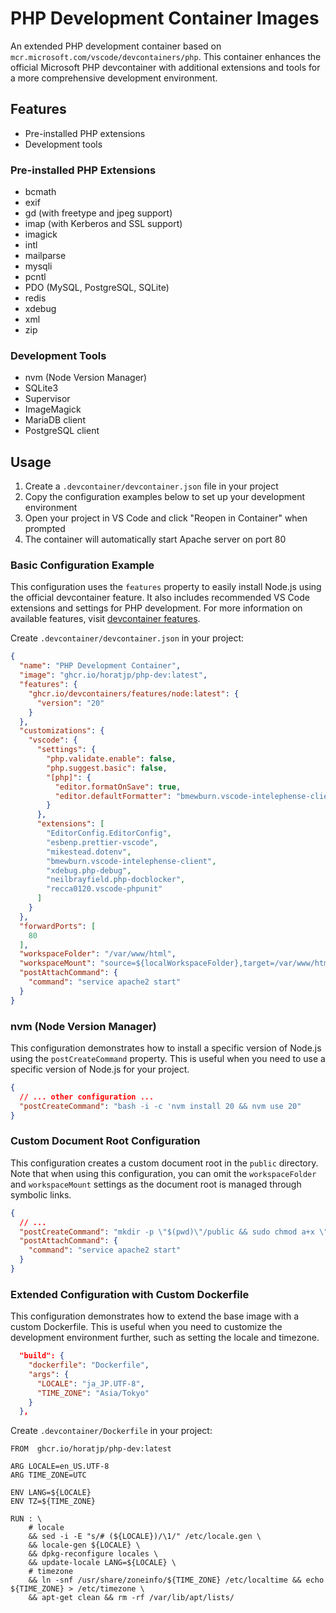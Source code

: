 # PHP Development Container Images

An extended PHP development container based on `mcr.microsoft.com/vscode/devcontainers/php`.
This container enhances the official Microsoft PHP devcontainer with additional extensions and tools for a more comprehensive development environment.

## Features

- Pre-installed PHP extensions
- Development tools

### Pre-installed PHP Extensions

- bcmath
- exif
- gd (with freetype and jpeg support)
- imap (with Kerberos and SSL support)
- imagick
- intl
- mailparse
- mysqli
- pcntl
- PDO (MySQL, PostgreSQL, SQLite)
- redis
- xdebug
- xml
- zip

### Development Tools

- nvm (Node Version Manager)
- SQLite3
- Supervisor
- ImageMagick
- MariaDB client
- PostgreSQL client

## Usage

1. Create a `.devcontainer/devcontainer.json` file in your project
2. Copy the configuration examples below to set up your development environment
3. Open your project in VS Code and click "Reopen in Container" when prompted
4. The container will automatically start Apache server on port 80

### Basic Configuration Example

This configuration uses the `features` property to easily install Node.js using the official devcontainer feature. It also includes recommended VS Code extensions and settings for PHP development. For more information on available features, visit [devcontainer features](https://containers.dev/features).

Create `.devcontainer/devcontainer.json` in your project:

```json:.devcontainer/devcontainer.json
{
  "name": "PHP Development Container",
  "image": "ghcr.io/horatjp/php-dev:latest",
  "features": {
    "ghcr.io/devcontainers/features/node:latest": {
      "version": "20"
    }
  },
  "customizations": {
    "vscode": {
      "settings": {
        "php.validate.enable": false,
        "php.suggest.basic": false,
        "[php]": {
          "editor.formatOnSave": true,
          "editor.defaultFormatter": "bmewburn.vscode-intelephense-client"
        }
      },
      "extensions": [
        "EditorConfig.EditorConfig",
        "esbenp.prettier-vscode",
        "mikestead.dotenv",
        "bmewburn.vscode-intelephense-client",
        "xdebug.php-debug",
        "neilbrayfield.php-docblocker",
        "recca0120.vscode-phpunit"
      ]
    }
  },
  "forwardPorts": [
    80
  ],
  "workspaceFolder": "/var/www/html",
  "workspaceMount": "source=${localWorkspaceFolder},target=/var/www/html,type=bind,consistency=cached",
  "postAttachCommand": {
    "command": "service apache2 start"
  }
}
```

### nvm (Node Version Manager)

This configuration demonstrates how to install a specific version of Node.js using the `postCreateCommand` property. This is useful when you need to use a specific version of Node.js for your project.

```json:.devcontainer/devcontainer.json
{
  // ... other configuration ...
  "postCreateCommand": "bash -i -c 'nvm install 20 && nvm use 20"
}
```

### Custom Document Root Configuration

This configuration creates a custom document root in the `public` directory. Note that when using this configuration, you can omit the `workspaceFolder` and `workspaceMount` settings as the document root is managed through symbolic links.

```json:.devcontainer/devcontainer.json
{
  // ...
  "postCreateCommand": "mkdir -p \"$(pwd)\"/public && sudo chmod a+x \"$(pwd)\"/public && sudo rm -rf /var/www/html && sudo ln -s \"$(pwd)\"/public /var/www/html",
  "postAttachCommand": {
    "command": "service apache2 start"
  }
}
```

### Extended Configuration with Custom Dockerfile

This configuration demonstrates how to extend the base image with a custom Dockerfile. This is useful when you need to customize the development environment further, such as setting the locale and timezone.

```json:.devcontainer/devcontainer.json
  "build": {
    "dockerfile": "Dockerfile",
    "args": {
      "LOCALE": "ja_JP.UTF-8",
      "TIME_ZONE": "Asia/Tokyo"
    }
  },
```

Create `.devcontainer/Dockerfile` in your project:

```Dockerfile:.devcontainer/Dockerfile
FROM  ghcr.io/horatjp/php-dev:latest

ARG LOCALE=en_US.UTF-8
ARG TIME_ZONE=UTC

ENV LANG=${LOCALE}
ENV TZ=${TIME_ZONE}

RUN : \
    # locale
    && sed -i -E "s/# (${LOCALE})/\1/" /etc/locale.gen \
    && locale-gen ${LOCALE} \
    && dpkg-reconfigure locales \
    && update-locale LANG=${LOCALE} \
    # timezone
    && ln -snf /usr/share/zoneinfo/${TIME_ZONE} /etc/localtime && echo ${TIME_ZONE} > /etc/timezone \
    && apt-get clean && rm -rf /var/lib/apt/lists/
```
